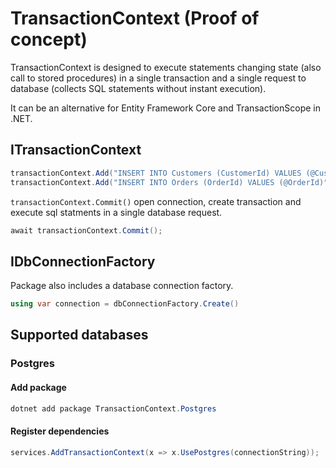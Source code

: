 # TransactionContext (Proof of concept)
TransactionContext is designed to execute statements changing state (also call to stored procedures) in a single transaction and a single request to database (collects SQL statements without instant execution). 

It can be an alternative for Entity Framework Core and TransactionScope in .NET.     
   
## ITransactionContext
```csharp
transactionContext.Add("INSERT INTO Customers (CustomerId) VALUES (@CustomerId)", new { CustomerId = Guid.NewGuid() });
transactionContext.Add("INSERT INTO Orders (OrderId) VALUES (@OrderId)", new { OrderId = Guid.NewGuid() });
```

`transactionContext.Commit()` open connection, create transaction and execute sql statments in a single database request.

```csharp
await transactionContext.Commit();
```

## IDbConnectionFactory
Package also includes a database connection factory.
```csharp
using var connection = dbConnectionFactory.Create()
```

## Supported databases
### Postgres
#### Add package
```csharp
dotnet add package TransactionContext.Postgres
```
#### Register dependencies
```csharp
services.AddTransactionContext(x => x.UsePostgres(connectionString));
```
